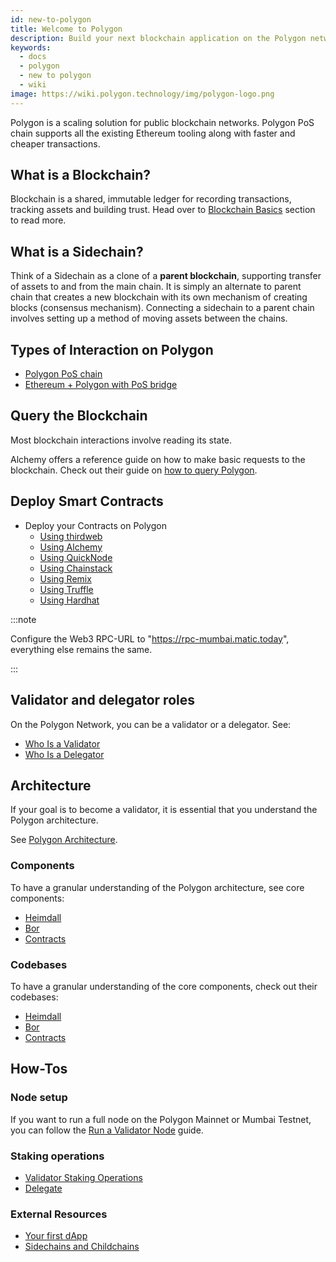 ```yaml
---
id: new-to-polygon
title: Welcome to Polygon
description: Build your next blockchain application on the Polygon network.
keywords:
  - docs
  - polygon
  - new to polygon
  - wiki
image: https://wiki.polygon.technology/img/polygon-logo.png
---
```


Polygon is a scaling solution for public blockchain networks. Polygon PoS chain supports all the existing Ethereum tooling along with faster and cheaper transactions.

## What is a Blockchain?

Blockchain is a shared, immutable ledger for recording transactions, tracking assets and building trust. Head over to [Blockchain Basics](blockchain-basics/basics-blockchain.md) section to read more.

## What is a Sidechain?

Think of a Sidechain as a clone of a **parent blockchain**, supporting transfer of assets to and from the main chain. It is simply an alternate to parent chain that creates a new blockchain with its own mechanism of creating blocks (consensus mechanism). Connecting a sidechain to a parent chain involves setting up a method of moving assets between the chains.

## Types of Interaction on Polygon

- [Polygon PoS chain](/develop/getting-started.md)
- [Ethereum + Polygon with PoS bridge](/develop/ethereum-polygon/pos/getting-started.md)

## Query the Blockchain

Most blockchain interactions involve reading its state.

Alchemy offers a reference guide on how to make basic requests to the blockchain. Check out their guide on [how to query Polygon](https://docs.alchemy.com/reference/polygon-sdk-examples).

## Deploy Smart Contracts

- Deploy your Contracts on Polygon
  - [Using thirdweb](/develop/thirdweb.md)
  - [Using Alchemy](/develop/alchemy.md)
  - [Using QuickNode](/develop/quicknode.md)
  - [Using Chainstack](/develop/chainstack.md)
  - [Using Remix](/develop/remix.md)
  - [Using Truffle](/develop/truffle.md)
  - [Using Hardhat](/develop/hardhat.md)

:::note

Configure the Web3 RPC-URL to "https://rpc-mumbai.matic.today", everything else remains the same.

:::

## Validator and delegator roles

On the Polygon Network, you can be a validator or a delegator. See:

- [Who Is a Validator](/maintain/polygon-basics/who-is-validator.md)
- [Who Is a Delegator](/maintain/polygon-basics/who-is-delegator.md)

## Architecture

If your goal is to become a validator, it is essential that you understand the Polygon architecture.

See [Polygon Architecture](/maintain/validator/architecture.md).

### Components

To have a granular understanding of the Polygon architecture, see core components:

- [Heimdall](/pos/heimdall/overview.md)
- [Bor](/pos/bor/overview.md)
- [Contracts](/pos/contracts/stakingmanager.md)

### Codebases

To have a granular understanding of the core components, check out their codebases:

- [Heimdall](https://github.com/maticnetwork/heimdall)
- [Bor](https://github.com/maticnetwork/bor)
- [Contracts](https://github.com/maticnetwork/contracts)

## How-Tos

### Node setup

If you want to run a full node on the Polygon Mainnet or Mumbai Testnet, you can follow the
[Run a Validator Node](/maintain/validate/run-validator.md) guide.

### Staking operations

- [Validator Staking Operations](/docs/maintain/validate/validator-staking-operations)
- [Delegate](/docs/maintain/delegate/delegate)

### External Resources

- [Your first dApp](https://www.youtube.com/watch?v=rzvk2kdjr2I)
- [Sidechains and Childchains](https://hackernoon.com/what-are-sidechains-and-childchains-7202cc9e5994)
